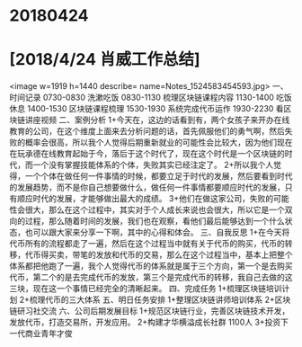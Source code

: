 # 20180424

# [2018/4/24 肖威工作总结]
<image w=1919 h=1440 describe= name=Notes_1524583454593.jpg>
一、时间记录
0730-0830 洗漱吃饭
0830-1130 梳理区块链课程内容
1130-1400 吃饭休息
1400-1530 区块链课程梳理
1530-1930 系统完成代币运作
1930-2230 看区块链讲座视频
二、案例分析
1+今天在，这边的话看到有，两个女孩子来开办在线教育的公司，在这个维度上面来去分析问题的话，首先佩服他们的勇气啊，然后失败的概率会很高，所以我个人觉得后期重新就业的可能性会比较大，因为他们现在在玩承德在线教育起始于今，落后于这个时代了，现在这个时代是一个区块链的时代，而一个没有掌握技能体系的个体，失败其实已经注定了。
2+所以我个人觉得，一个个体在做任何一件事情的时候，都要立足于时代的发展，然后要看到时代的发展趋势，而不是你自己想要做什么，做任何一件事情都要顺应时代的发展，只有顺应时代的发展，才能够做出最大的成绩。
3+他们在做这家公司，失败的可能性会很大，那么在这个过程中，其实对于个人成长来说也会很大，所以它是一个双向的过程，那么随着时间的发展，我们也在观察，看他们最后能够达到一个什么状态，也可以跟大家来分享一下啊，其中的心得和体会。
三、自我反思
1+在今天将代币所有的流程都走了一遍，然后在这个过程当中就有关于代币的购买，代币的转移，代币得买卖，带笔的发放和代币的交易，那么在这个过程当中，基本上把整个体系都把他跑了一遍，我个人觉得代币的体系就是属于三个方向，第一个是去购买代币，第二个的是去完成代币的发放，第三个是完成代币的转移，我自己去做的这三块，现在这一个事情已经完全的清晰起来。
四、完成任务
1+梳理区块链培训计划
2+梳理代币的三大体系
五、明日任务安排
1+整理区块链讲师培训体系
2+区块链研习社交流
六、公司后期发展目标
1+规范区块链行业，完善区块链技术开发，发放代币，打造交易所，开发应用。
2+构建才华横溢成长社群 1100人
3+投资下一代商业青年才俊
